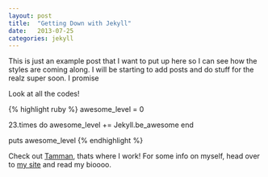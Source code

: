 ```yaml
---
layout: post
title:  "Getting Down with Jekyll"
date:   2013-07-25
categories: jekyll
---
```


This is just an example post that I want to put up here so I can see how the styles are coming along. I will be starting to add posts and do stuff for the realz super soon. I promise

Look at all the codes!

{% highlight ruby %}
awesome_level = 0

23.times do
  awesome_level += Jekyll.be_awesome
end

puts awesome_level
{% endhighlight %}

Check out [Tamman][tamman], thats where I work! For some info on myself, head over to [my site][mttdffy] and read my bioooo.

[tamman]: http://www.tammantech.com
[mttdffy]: http://mttdffy.com
